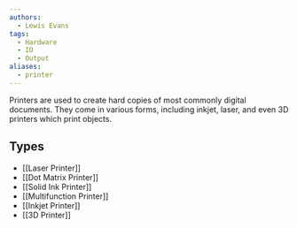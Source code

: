 ```yaml
---
authors:
  - Lewis Evans
tags:
  - Hardware
  - IO
  - Output
aliases:
  - printer
---
```

Printers are used to create hard copies of most commonly digital documents. They come in various forms, including inkjet, laser, and even 3D printers which print objects.

## Types
- [[Laser Printer]]
- [[Dot Matrix Printer]]
- [[Solid Ink Printer]]
- [[Multifunction Printer]]
- [[Inkjet Printer]]
- [[3D Printer]]